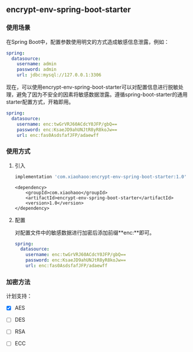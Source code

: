 ## encrypt-env-spring-boot-starter

### 使用场景

在Spring Boot中，配置参数使用明文的方式造成敏感信息泄露，例如：

```yml
spring:
  datasource:
    username: admin
    password: admin
    url: jdbc:mysql://127.0.0.1:3306
```

现在，可以使用encrypt-env-spring-boot-starter可以对配置信息进行脱敏处理，避免了因为不安全的因素将敏感数据泄露。遵循spring-boot-starter的通用starter配置方式，开箱即用。

```yml
spring:
  datasource:
    username: enc:twGrVRJ60ACdcY0JFP/gbQ==
    password: enc:KsaeJD9ahUNJtR8yR8koJw==
    url: enc:fas0AsdsfafJFP/adaewff
```

### 使用方式

1. 引入

    ```gradle
    implementation 'com.xiaohaoo:encrypt-env-spring-boot-starter:1.0'
    ```

    ```maven
    <dependency>
        <groupId>com.xiaohaoo</groupId>
        <artifactId>encrypt-env-spring-boot-starter</artifactId>
        <version>1.0</version>
    </dependency>
    ```

2. 配置

   对配置文件中的敏感数据进行加密后添加前缀**enc:**即可。

    ```yml
    spring:
      datasource:
        username: enc:twGrVRJ60ACdcY0JFP/gbQ==
        password: enc:KsaeJD9ahUNJtR8yR8koJw==
        url: enc:fas0AsdsfafJFP/adaewff
    ```

### 加密方法

计划支持：
- [x] AES
- [ ] DES
- [ ] RSA
- [ ] ECC



